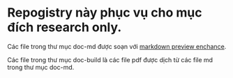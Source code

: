 # Repogistry này phục vụ cho mục đích research only.
Các file trong thư mục doc-md được soạn với [markdown preview enchance](https://github.com/shd101wyy/markdown-preview-enhanced).

Các file trong thư mục doc-build là các file pdf được dịch từ các file md trong thư mục doc-md.